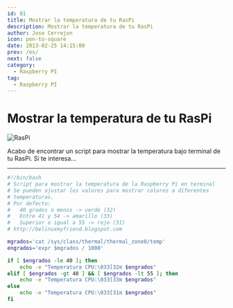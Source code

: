 ```yaml
---
id: 81
title: Mostrar la temperatura de tu RasPi
description: Mostrar la temperatura de tu RasPi
author: Jose Cerrejon
icon: pen-to-square
date: 2013-02-25 14:15:00
prev: /es/
next: false
category:
  - Raspberry PI
tag:
  - Raspberry PI
---
```


# Mostrar la temperatura de tu RasPi

![RasPi](/images/RaspberryPiHot.png)

Acabo de encontrar un script para mostrar la temperatura bajo terminal de tu RasPi. Si te interesa...

- - -

```bash
#!/bin/bash
# Script para mostrar la temperatura de la Raspberry Pi en terminal
# Se pueden ajustar los valores para mostrar colores a diferentes
# temperaturas.
# Por defecto:
#	40 grados o menos -> verde (32)
#	Entre 41 y 54 -> amarillo (33)
#	Superior o igual a 55 -> rojo (31)
# http://belinuxmyfriend.blogspot.com

mgrados='cat /sys/class/thermal/thermal_zone0/temp'
engrados='expr $mgrados / 1000'

if [ $engrados -le 40 ]; then
	echo -e "Temperatura CPU:\033[32m $engrados"
elif [ $engrados -gt 40 ] && [ $engrados -lt 55 ]; then
	echo -e "Temperatura CPU:\033[33m $engrados"
else
	echo -e "Temperatura CPU:\033[31m $engrados"
fi
```
